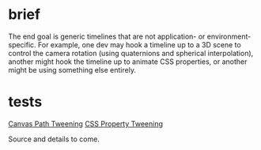 # brief

The end goal is generic timelines that are not application- or environment-specific. For example, one dev may hook a timeline up to a 3D scene to control the camera rotation (using quaternions and spherical interpolation), another might hook the timeline up to animate CSS properties, or another might be using something else entirely.

# tests

[Canvas Path Tweening](mattdesl.github.io/timeline-tests/demo1/index.html)
[CSS Property Tweening](mattdesl.github.io/timeline-tests/demo2/index.html)

Source and details to come.
